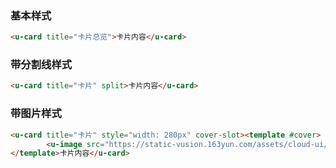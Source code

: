 ### 基本样式

``` html
<u-card title="卡片总览">卡片内容</u-card>
```

### 带分割线样式

``` html
<u-card title="卡片" split>卡片内容</u-card>
```

### 带图片样式

``` html
<u-card title="卡片" style="width: 280px" cover-slot><template #cover>
        <u-image src="https://static-vusion.163yun.com/assets/cloud-ui/1.jpg" fit="contain"></u-image>
</template>卡片内容</u-card>
```
